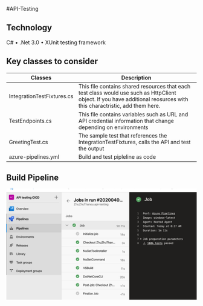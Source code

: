 #API-Testing

## Technology
C# • .Net 3.0 • XUnit testing framework
 
## Key classes to consider

| Classes                       | Description                                    | 
|-------------------------------|------------------------------------------------|
| IntegrationTestFixtures.cs    | This file contains shared resources that each test class would use such as HttpClient object. If you have additional reosurces with this charactristic, add them here.|        
| TestEndpoints.cs              | This file contains variables such as URL and API credential information that change depending on environments |
| GreetingTest.cs               | The sample test that references the IntegrationTestFixtures, calls the API and test the output |
| azure-pipelines.yml           | Build and test pipleline as code                |

## Build Pipeline
<img src="images/azure-pipeline.png" />